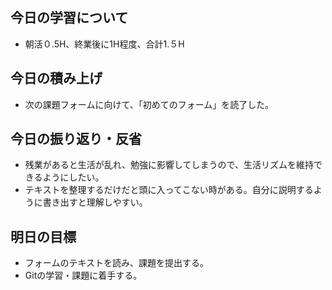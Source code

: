 ## 今日の学習について
- 朝活０.5H、終業後に1H程度、合計1.５H
## 今日の積み上げ
- 次の課題フォームに向けて、「初めてのフォーム」を読了した。
## 今日の振り返り・反省
- 残業があると生活が乱れ、勉強に影響してしまうので、生活リズムを維持できるようにしたい。
- テキストを整理するだけだと頭に入ってこない時がある。自分に説明するように書き出すと理解しやすい。
## 明日の目標
- フォームのテキストを読み、課題を提出する。
- Gitの学習・課題に着手する。
